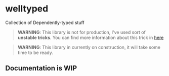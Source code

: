 # welltyped

Collection of Dependently-typed stuff

> **WARNING**: This library is not for production, I've used sort of **unstable tricks**.
> You can find more information about this trick in [here](https://github.com/microsoft/TypeScript/issues/26223#issuecomment-513187373.)

> **WARNING**: This library in currently on construction, it will take some time to be ready.

## Documentation is WIP